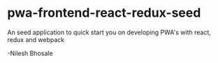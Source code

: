# pwa-frontend-react-redux-seed
An seed application to quick start you on developing PWA's with react, redux and webpack

-Nilesh Bhosale